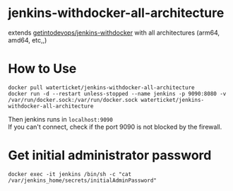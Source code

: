# jenkins-withdocker-all-architecture

extends [getintodevops/jenkins-withdocker](https://hub.docker.com/r/getintodevops/jenkins-withdocker) with all architectures (arm64, amd64, etc,,)

# How to Use

```
docker pull waterticket/jenkins-withdocker-all-architecture
docker run -d --restart unless-stopped --name jenkins -p 9090:8080 -v /var/run/docker.sock:/var/run/docker.sock waterticket/jenkins-withdocker-all-architecture
```
Then jenkins runs in `localhost:9090`  
If you can't connect, check if the port 9090 is not blocked by the firewall.


# Get initial administrator password
```
docker exec -it jenkins /bin/sh -c "cat /var/jenkins_home/secrets/initialAdminPassword"
```
